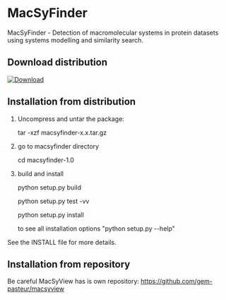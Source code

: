 MacSyFinder
===========

MacSyFinder - Detection of macromolecular systems in protein datasets using systems modelling and similarity search.


Download distribution
---------------------
 [![Download](https://api.bintray.com/packages/bneron/MacSyFinder/macsyfinder-1.0.RC1/images/download.png) ](http://dl.bintray.com/bneron/MacSyFinder/macsyfinder-1.0.tar.gz)


Installation from distribution
------------------------------

1. Uncompress and untar the package:

   tar -xzf macsyfinder-x.x.tar.gz

2. go to macsyfinder directory
 
    cd macsyfinder-1.0

3. build and install

    python setup.py build
    
    python setup.py test -vv
    
    python setup.py install

    to see all installation options "python setup.py --help"

See the INSTALL file for more details.


Installation from repository
----------------------------

 Be careful MacSyView has is own repository: https://github.com/gem-pasteur/macsyview
 
 
